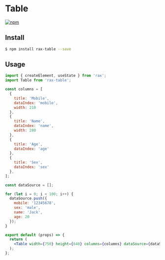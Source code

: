 # Table

[![npm](https://img.shields.io/npm/v/rax-table.svg)](https://www.npmjs.com/package/rax-table)

## Install

```bash
$ npm install rax-table --save
```

## Usage

```jsx
import { createElement, useState } from 'rax';
import Table from 'rax-table';

const columns = [
  {
    title: 'Mobile',
    dataIndex: 'mobile',
    width: 210
  },
  {
    title: 'Name',
    dataIndex: 'name',
    width: 280
  },
  {
    title: 'Age',
    dataIndex: 'age'
  },
  {
    title: 'Sex',
    dataIndex: 'sex'
  },
];

const dataSource = [];

for (let i = 0; i < 100; i++) {
  dataSource.push({
    mobile: '12345678',
    sex: 'male',
    name: 'Jack',
    age: 20
  });
}

export default (props) => {
  return (
    <Table width={750} height={640} columns={columns} dataSource={dataSource} />
  );
};
```
